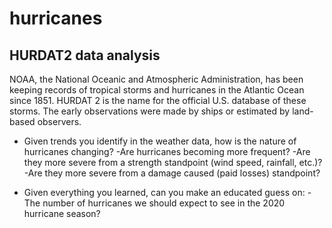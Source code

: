 # hurricanes
 <h2> HURDAT2 data analysis</h2>
NOAA, the National Oceanic and Atmospheric Administration, has been keeping records of tropical storms and hurricanes in the Atlantic Ocean since 1851. HURDAT 2 is the name for the official U.S. database of these storms. The early observations were made by ships or estimated by land-based observers.

* Given trends you identify in the weather data, how is the nature of hurricanes changing?
	-Are hurricanes becoming more frequent? 
	-Are they more severe from a strength standpoint (wind speed, rainfall, etc.)?
	-Are they more severe from a damage caused (paid losses) standpoint?
  
* Given everything you learned, can you make an educated guess on:
        -The number of hurricanes we should expect to see in the 2020 hurricane season?
